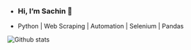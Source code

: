 - ### Hi, I’m Sachin 👋
- Python | Web Scraping | Automation | Selenium | Pandas

 ![Github stats](https://github-readme-stats.vercel.app/api?username=Sachinkundapur)


  

